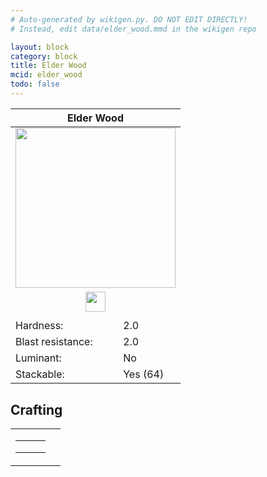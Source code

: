 ```yaml
---
# Auto-generated by wikigen.py. DO NOT EDIT DIRECTLY!
# Instead, edit data/elder_wood.mmd in the wikigen repo

layout: block
category: block
title: Elder Wood
mcid: elder_wood
todo: false
---
```


<table class="block-info"><thead><tr>
<th colspan=2>Elder Wood</th>
</tr></thead><tbody><tr>
<tr><td colspan=2 style="text-align:center"><img src="/allotment/img/textures/allotment/elder_wood.png" width="256" height="256" alt="" class="preview-icon"></td></tr>
<tr><td colspan=2 style="text-align:center"><img src="/allotment/img/inventory_textures/allotment/elder_wood.png" width="32" height="32" alt="" class="inventory-icon"></td></tr>
<tr><td colspan=2 style="text-align:center"><span class="tool-info tool-axe tool-level-0" title="Breaks faster with an Axe"></span></td></tr>
<tr><td>Hardness:</td><td>2.0</td></tr>
<tr><td>Blast resistance:</td><td>2.0</td></tr>
<tr><td>Luminant:</td><td>No</td></tr>
<tr><td>Stackable:</td><td>Yes (64)</td></tr>
</tr></tbody></table>

## Crafting

<table class="crafting-recipe crafting-shaped"><tbody><tr>
<td><table class="crafting-grid"><tbody>
<tr>
<td>
<span title="Elder Log" class="item item-allotment:elder_log item-type-item" style="background-image:url(&quot;/allotment/img/inventory_textures/allotment/elder_log.png&quot;)"></span>
</td>
<td>
<span title="Elder Log" class="item item-allotment:elder_log item-type-item" style="background-image:url(&quot;/allotment/img/inventory_textures/allotment/elder_log.png&quot;)"></span>
</td>
<td>
<span class="item item-empty-space"></span>
</td>
</tr>
<tr>
<td>
<span title="Elder Log" class="item item-allotment:elder_log item-type-item" style="background-image:url(&quot;/allotment/img/inventory_textures/allotment/elder_log.png&quot;)"></span>
</td>
<td>
<span title="Elder Log" class="item item-allotment:elder_log item-type-item" style="background-image:url(&quot;/allotment/img/inventory_textures/allotment/elder_log.png&quot;)"></span>
</td>
<td>
<span class="item item-empty-space"></span>
</td>
</tr>
<tr>
<td>
<span class="item item-empty-space"></span>
</td>
<td>
<span class="item item-empty-space"></span>
</td>
<td>
<span class="item item-empty-space"></span>
</td>
</tr>
</tbody></table></td>
<td class="result">
<div class="result-inner">
<div class="result-slot">
<span title="Elder Wood" class="item item-allotment:elder_wood" style="background-image:url(&quot;/allotment/img/inventory_textures/allotment/elder_wood.png&quot;)"></span>
</div>
</div>
</td>
</tr></tbody></table>